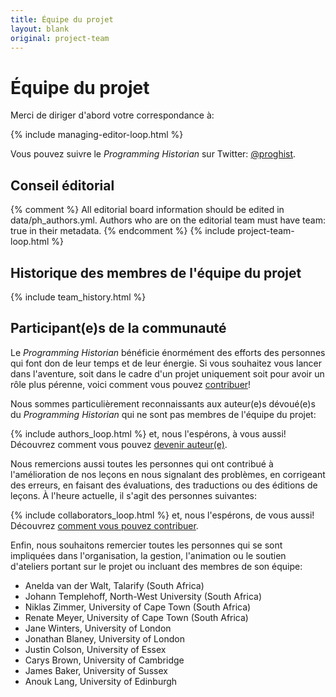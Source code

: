 ```yaml
---
title: Équipe du projet
layout: blank
original: project-team
---
```


# Équipe du projet
Merci de diriger d'abord votre correspondance à:

{% include managing-editor-loop.html %}

Vous pouvez suivre le _Programming Historian_ sur Twitter: [@proghist](http://twitter.com/proghist).

## Conseil éditorial

{% comment %}
All editorial board information should be edited in data/ph_authors.yml. Authors who are on the editorial team must have team: true in their metadata.
{% endcomment %}
{% include project-team-loop.html %}

## Historique des membres de l'équipe du projet

{% include team_history.html %}

## Participant(e)s de la communauté

Le _Programming Historian_ bénéficie énormément des efforts des personnes qui font don de leur temps et de leur énergie. Si vous souhaitez vous lancer dans l'aventure, soit dans le cadre d'un projet uniquement soit pour avoir un rôle plus pérenne, voici comment vous pouvez [contribuer](/fr/contribuer)!

Nous sommes particulièrement reconnaissants aux auteur(e)s dévoué(e)s du _Programming Historian_ qui ne sont pas membres de l'équipe du projet:

{% include authors_loop.html %} et, nous l'espérons, à vous aussi! Découvrez comment vous pouvez [devenir auteur(e)](/fr/contribuer).

Nous remercions aussi toutes les personnes qui ont contribué à l'amélioration de nos leçons en nous signalant des problèmes, en corrigeant des erreurs, en faisant des évaluations, des traductions ou des éditions de leçons. À l'heure actuelle, il s'agit des personnes suivantes:

{% include collaborators_loop.html %} et, nous l'espérons, de vous aussi! Découvrez [comment vous pouvez contribuer](/fr/contribuer).

Enfin, nous souhaitons remercier toutes les personnes qui se sont impliquées dans l'organisation, la gestion, l'animation ou le soutien d'ateliers portant sur le projet ou incluant des membres de son équipe:

* Anelda van der Walt, Talarify (South Africa)
* Johann Templehoff, North-West University (South Africa)
* Niklas Zimmer, University of Cape Town (South Africa)
* Renate Meyer, University of Cape Town (South Africa)
* Jane Winters, University of London
* Jonathan Blaney, University of London
* Justin Colson, University of Essex
* Carys Brown, University of Cambridge
* James Baker, University of Sussex
* Anouk Lang, University of Edinburgh

